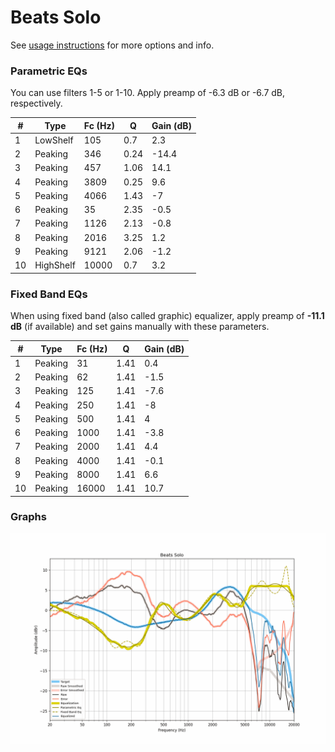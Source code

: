 # Beats Solo
See [usage instructions](https://github.com/jaakkopasanen/AutoEq#usage) for more options and info.

### Parametric EQs
You can use filters 1-5 or 1-10. Apply preamp of -6.3 dB or -6.7 dB, respectively.

|   # | Type      |   Fc (Hz) |    Q |   Gain (dB) |
|-----|-----------|-----------|------|-------------|
|   1 | LowShelf  |       105 | 0.7  |         2.3 |
|   2 | Peaking   |       346 | 0.24 |       -14.4 |
|   3 | Peaking   |       457 | 1.06 |        14.1 |
|   4 | Peaking   |      3809 | 0.25 |         9.6 |
|   5 | Peaking   |      4066 | 1.43 |        -7   |
|   6 | Peaking   |        35 | 2.35 |        -0.5 |
|   7 | Peaking   |      1126 | 2.13 |        -0.8 |
|   8 | Peaking   |      2016 | 3.25 |         1.2 |
|   9 | Peaking   |      9121 | 2.06 |        -1.2 |
|  10 | HighShelf |     10000 | 0.7  |         3.2 |

### Fixed Band EQs
When using fixed band (also called graphic) equalizer, apply preamp of **-11.1 dB** (if available) and set gains manually with these parameters.

|   # | Type    |   Fc (Hz) |    Q |   Gain (dB) |
|-----|---------|-----------|------|-------------|
|   1 | Peaking |        31 | 1.41 |         0.4 |
|   2 | Peaking |        62 | 1.41 |        -1.5 |
|   3 | Peaking |       125 | 1.41 |        -7.6 |
|   4 | Peaking |       250 | 1.41 |        -8   |
|   5 | Peaking |       500 | 1.41 |         4   |
|   6 | Peaking |      1000 | 1.41 |        -3.8 |
|   7 | Peaking |      2000 | 1.41 |         4.4 |
|   8 | Peaking |      4000 | 1.41 |        -0.1 |
|   9 | Peaking |      8000 | 1.41 |         6.6 |
|  10 | Peaking |     16000 | 1.41 |        10.7 |

### Graphs
![](./Beats%20Solo.png)
